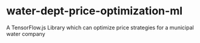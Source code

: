 # water-dept-price-optimization-ml
A TensorFlow.js Library which can optimize price strategies for a municipal water company
